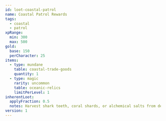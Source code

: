 ```yaml
---
id: loot-coastal-patrol
name: Coastal Patrol Rewards
tags:
  - coastal
  - patrol
xpRange:
  min: 300
  max: 500
gold:
  base: 150
  perCharacter: 25
items:
  - type: mundane
    table: coastal-trade-goods
    quantity: 1
  - type: magic
    rarity: uncommon
    table: oceanic-relics
    limitPerLevel: 1
inherentLoot:
  applyFraction: 0.5
  notes: Harvest shark teeth, coral shards, or alchemical salts from defeated foes.
version: 1
---
```

